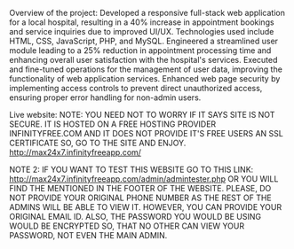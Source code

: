 Overview of the project:
Developed a responsive full-stack web application for a local hospital, resulting in a 40% increase in appointment bookings and service inquiries due to improved UI/UX. Technologies used include HTML, CSS, JavaScript, PHP, and MySQL.
Engineered a streamlined user module leading to a 25% reduction in appointment processing time and enhancing overall user satisfaction with the hospital's services.
Executed and fine-tuned operations for the management of user data, improving the functionality of web application services.
Enhanced web page security by implementing access controls to prevent direct unauthorized access, ensuring proper error handling for non-admin users.

Live website:
NOTE: YOU NEED NOT TO WORRY IF IT SAYS SITE IS NOT SECURE. IT IS HOSTED ON A FREE HOSTING PROVIDER INFINITYFREE.COM AND IT DOES NOT PROVIDE IT'S FREE USERS AN SSL CERTIFICATE 
SO, GO TO THE SITE AND ENJOY. 
http://max24x7.infinityfreeapp.com/

NOTE 2: IF YOU WANT TO TEST THIS WEBSITE GO TO THIS LINK: http://max24x7.infinityfreeapp.com/admin/admintester.php OR YOU WILL FIND THE MENTIONED IN THE FOOTER OF THE WEBSITE.
PLEASE, DO NOT PROVIDE YOUR ORIGINAL PHONE NUMBER AS THE REST OF THE ADMINS WILL BE ABLE TO VIEW IT. HOWEVER, YOU CAN PROVIDE YOUR ORIGINAL EMAIL ID.
ALSO, THE PASSWORD YOU WOULD BE USING WOULD BE ENCRYPTED SO, THAT NO OTHER CAN VIEW YOUR PASSWORD, NOT EVEN THE MAIN ADMIN.
